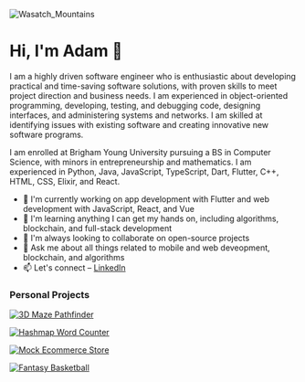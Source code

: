 ![Wasatch_Mountains](https://user-images.githubusercontent.com/67769113/164125409-a9b4a43c-525b-483c-8daf-636ad3f793ff.jpeg)

# Hi, I'm Adam 👋

I am a highly driven software engineer who is enthusiastic about developing practical and time-saving software solutions, with proven skills to meet project direction and business needs. I am experienced in object-oriented programming, developing, testing, and debugging code, designing interfaces, and administering systems and networks. I am skilled at identifying issues with existing software and creating innovative new software programs.

I am enrolled at Brigham Young University pursuing a BS in Computer Science, with minors in entrepreneurship and mathematics. I am experienced in Python, Java, JavaScript, TypeScript, Dart, Flutter, C++, HTML, CSS, Elixir, and React.

- 🔭 I'm currently working on app development with Flutter and web development with JavaScript, React, and Vue
- 🌱 I'm learning anything I can get my hands on, including algorithms, blockchain, and full-stack development
- 👯 I'm always looking to collaborate on open-source projects
- 💬 Ask me about all things related to mobile and web deveopment, blockchain, and algorithms
- 📫 Let's connect – [LinkedIn](https://www.linkedin.com/in/adam-rounsville/)

### Personal Projects

[![3D Maze Pathfinder](https://github-readme-stats.vercel.app/api/pin/?username=adamrounsville&repo=3D-Maze-Pathfinder)](https://github.com/adamrounsville/3D-Maze-Pathfinder)

[![Hashmap Word Counter](https://github-readme-stats.vercel.app/api/pin/?username=adamrounsville&repo=Hashmap-Word-Counter)](https://github.com/adamrounsville/Hashmap-Word-Counter)

[![Mock Ecommerce Store](https://github-readme-stats.vercel.app/api/pin/?username=adamrounsville&repo=Mock-Ecommerce-Store)](https://github.com/adamrounsville/Mock-Ecommerce-Store)

[![Fantasy Basketball](https://github-readme-stats.vercel.app/api/pin/?username=adamrounsville&repo=Fantasy-Basketball)](https://github.com/adamrounsville/Fantasy-Basketball)
